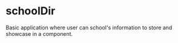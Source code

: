 # schoolDir
Basic application where user can school's information to store and showcase in a component.
